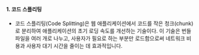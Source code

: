 
#### 1.  코드 스플리팅

- 코드 스플리팅(Code Splitting)은 웹 애플리케이션에서 코드를 작은 청크(chunk)로 분리하여 애플리케이션의 초기 로딩 속도를 개선하는 기술이다. 이 기술은 번들 파일을 여러 개로 나누고, 사용자가 필요로 하는 부분만 로드함으로써 네트워크 비용과 사용자 대기 시간을 줄이는 데 효과적입니다.